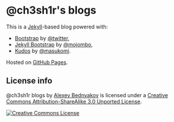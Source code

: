 # @ch3sh1r's blogs

This is a [Jekyll](http://github.com/mojombo/jekyll)-based blog 
powered with:
* [Bootstrap](http://twitter.github.io/bootstrap) by [@twitter](https://github.com/twitter),
* [Jekyll Bootstrap](http://jekyllbootstrap.com) by [@mojombo](https://github.com/mojombo),
* [Kudos](https://github.com/masukomi/kudos) by [@masukomi](https://github.com/masukomi).

Hosted on [GitHub Pages](http://pages.github.com). 

## License info

<span xmlns:dct="http://purl.org/dc/terms/" href="http://purl.org/dc/dcmitype/Text" property="dct:title" rel="dct:type">@ch3sh1r blogs</span> by <a xmlns:cc="http://creativecommons.org/ns#" href="http://ch3sh1r.github.com" property="cc:attributionName" rel="cc:attributionURL">Alexey Bednyakov</a> is licensed under a <a rel="license" href="http://creativecommons.org/licenses/by-sa/3.0/deed.ru_RU">Creative Commons Attribution-ShareAlike 3.0 Unported License</a>.

[![Creative Commons License](http://i.creativecommons.org/l/by-sa/3.0/88x31.png)](http://creativecommons.org/licenses/by-sa/3.0/deed.ru_RU)
